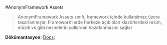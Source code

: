 #AnonymFramework Assets

>AnonymFramework Assets sınıfı, framework içinde kullanılmaz üzere tasarlanmıştır.
>Framework'lerde herkeze açık olan klasörlerdeki resim, müzik vs gibi nesnelerin yollarının hazırlanmasını sağlar


**Dökümantasyon:** [Docs](http://gemframework.com/dokumantasyon/siniflar/assets/);